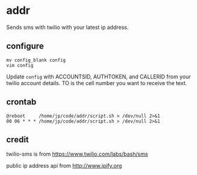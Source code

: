 # addr

Sends sms with twilio with your latest ip address.

## configure

```
mv config_blank config
vim config
```

Update `config` with ACCOUNTSID, AUTHTOKEN, and CALLERID from your twilio account details. TO is the cell number you want to receive the text.

## crontab

```
@reboot     /home/jp/code/addr/script.sh > /dev/null 2>&1
00 06 * * * /home/jp/code/addr/script.sh > /dev/null 2>&1
```

## credit

twilio-sms is from https://www.twilio.com/labs/bash/sms

public ip address api from http://www.ipify.org
